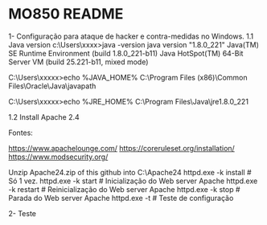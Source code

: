# MO850 README
1- Configuração para ataque de hacker e contra-medidas no Windows.
   1.1 Java version
   c:\Users\xxxx>java -version
   java version "1.8.0_221"
   Java(TM) SE Runtime Environment (build 1.8.0_221-b11)
   Java HotSpot(TM) 64-Bit Server VM (build 25.221-b11, mixed mode)
   
   C:\Users\xxxxx>echo %JAVA_HOME%
   C:\Program Files (x86)\Common Files\Oracle\Java\javapath

   C:\Users\xxxxx>echo %JRE_HOME%
   C:\Program Files\Java\jre1.8.0_221
   
   1.2 Install Apache 2.4
   
   Fontes: 
   
   https://www.apachelounge.com/
   https://coreruleset.org/installation/
   https://www.modsecurity.org/
   
   Unzip Apache24.zip of this github into C:\Apache24
   httpd.exe -k install # Só 1 vez.
   httpd.exe -k start   # Inicialização do Web server Apache
   httpd.exe -k restart # Reinicialização do Web server Apache
   httpd.exe -k stop    # Parada do Web server Apache
   httpd.exe -t         # Teste de configuração 
       

2- Teste
